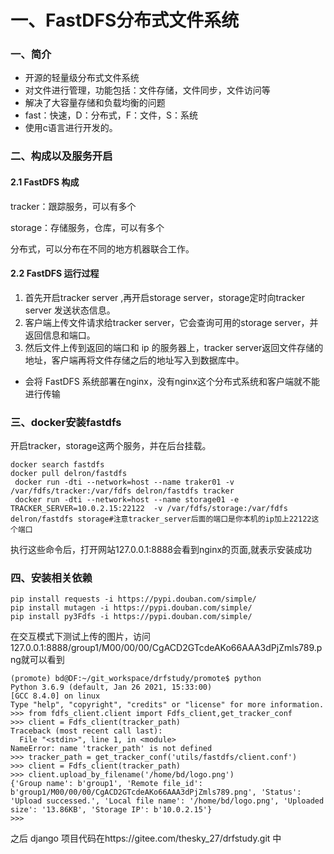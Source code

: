 # 一、FastDFS分布式文件系统

### 一、简介

- 开源的轻量级分布式文件系统
- 对文件进行管理，功能包括：文件存储，文件同步，文件访问等
- 解决了大容量存储和负载均衡的问题
- fast：快速，D：分布式，F：文件，S：系统
- 使用c语言进行开发的。

### 二、构成以及服务开启

#### 2.1 FastDFS 构成

tracker：跟踪服务，可以有多个

storage：存储服务，仓库，可以有多个

分布式，可以分布在不同的地方机器联合工作。

#### 2.2 FastDFS 运行过程

1. 首先开启tracker server ,再开启storage server，storage定时向tracker server 发送状态信息。
2. 客户端上传文件请求给tracker server，它会查询可用的storage server，并返回信息和端口。
3. 然后文件上传到返回的端口和 ip 的服务器上，tracker server返回文件存储的地址，客户端再将文件存储之后的地址写入到数据库中。

- 会将 FastDFS 系统部署在nginx，没有nginx这个分布式系统和客户端就不能进行传输

### 三、docker安装fastdfs

开启tracker，storage这两个服务，并在后台挂载。

```shell
docker search fastdfs
docker pull delron/fastdfs
 docker run -dti --network=host --name traker01 -v /var/fdfs/tracker:/var/fdfs delron/fastdfs tracker
 docker run -dti --network=host --name storage01 -e TRACKER_SERVER=10.0.2.15:22122  -v /var/fdfs/storage:/var/fdfs delron/fastdfs storage#注意tracker_server后面的端口是你本机的ip加上22122这个端口
```

执行这些命令后，打开网站127.0.0.1:8888会看到nginx的页面,就表示安装成功

### 四、安装相关依赖

```shell
pip install requests -i https://pypi.douban.com/simple/
pip install mutagen -i https://pypi.douban.com/simple/
pip install py3Fdfs -i https://pypi.douban.com/simple/
```

在交互模式下测试上传的图片，访问127.0.0.1:8888/group1/M00/00/00/CgACD2GTcdeAKo66AAA3dPjZmls789.png就可以看到

```shell
(promote) bd@DF:~/git_workspace/drfstudy/promote$ python
Python 3.6.9 (default, Jan 26 2021, 15:33:00)
[GCC 8.4.0] on linux
Type "help", "copyright", "credits" or "license" for more information.
>>> from fdfs_client.client import Fdfs_client,get_tracker_conf
>>> client = Fdfs_client(tracker_path)
Traceback (most recent call last):
  File "<stdin>", line 1, in <module>
NameError: name 'tracker_path' is not defined
>>> tracker_path = get_tracker_conf('utils/fastdfs/client.conf')
>>> client = Fdfs_client(tracker_path)
>>> client.upload_by_filename('/home/bd/logo.png')
{'Group name': b'group1', 'Remote file_id': b'group1/M00/00/00/CgACD2GTcdeAKo66AAA3dPjZmls789.png', 'Status': 'Upload successed.', 'Local file name': '/home/bd/logo.png', 'Uploaded size': '13.86KB', 'Storage IP': b'10.0.2.15'}
>>>
```

之后 django 项目代码在https://gitee.com/thesky_27/drfstudy.git 中

